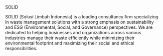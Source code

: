 SOLID

SOLID (Solusi Limbah Indonesia) is a leading consultancy firm specializing in
waste management solutions with a strong emphasis on sustainability and
ESG (Environmental, Social, and Governance) perspectives. We are dedicated
to helping businesses and organizations across various industries manage
their waste efficiently while minimizing their environmental footprint and
maximizing their social and ethical responsibilities.
